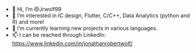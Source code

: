- 👋 Hi, I’m @Jrwolf99
- 👀 I’m interested in IC design, Flutter, C/C++, Data Analytics (python and R) and more!
- 🌱 I’m currently learning new projects in various languages.
- 📫 I can be reached through LinkedIn: https://www.linkedin.com/in/jonathanrobertwolf/
